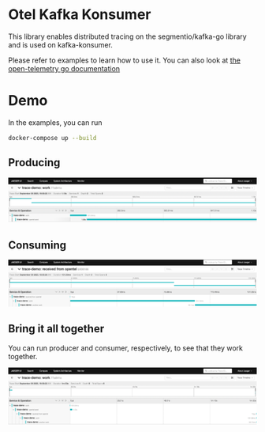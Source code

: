 # Otel Kafka Konsumer

This library enables distributed tracing on the segmentio/kafka-go library and is used on kafka-konsumer.

Please refer to examples to learn how to use it. You can also look at [the open-telemetry go documentation](https://opentelemetry.io/docs/instrumentation/go/getting-started/)

# Demo

In the examples, you can run 
```sh
docker-compose up --build
```

## Producing

![Producing Example](.github/images/producer-example.png)

## Consuming

![Consuming Example](.github/images/consumer-example.png)

## Bring it all together

You can run producer and consumer, respectively, to see that they work together.

![Producing - Consuming Together](.github/images/consumer-producer-together.png)
